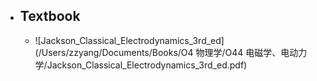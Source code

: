 - ## Textbook
	- ![Jackson_Classical_Electrodynamics_3rd_ed](/Users/zzyang/Documents/Books/O4 物理学/O44 电磁学、电动力学/Jackson_Classical_Electrodynamics_3rd_ed.pdf)